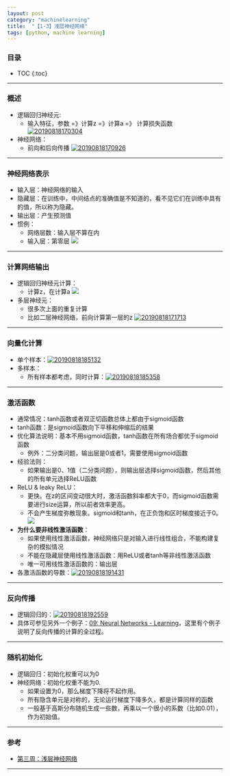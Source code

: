 ```yaml
---
layout: post
category: "machinelearning"
title:  "【1-3】浅层神经网络"
tags: [python, machine learning]
---
```


<script type="text/javascript" async
  src="https://cdn.mathjax.org/mathjax/latest/MathJax.js?config=TeX-MML-AM_CHTML">
</script>

### 目录

- TOC
{:toc}

---

### 概述

* 逻辑回归神经元:
	* 输入特征，参数 =》计算z =》计算a =》 计算损失函数 [![20190818170304](https://raw.githubusercontent.com/Tsinghua-gongjing/blog_codes/master/images/20190818170304.png)](https://raw.githubusercontent.com/Tsinghua-gongjing/blog_codes/master/images/20190818170304.png)
* 神经网络：
	* 前向和后向传播 [![20190818170926](https://raw.githubusercontent.com/Tsinghua-gongjing/blog_codes/master/images/20190818170926.png)](https://raw.githubusercontent.com/Tsinghua-gongjing/blog_codes/master/images/20190818170926.png)

---

### 神经网络表示

* 输入层：神经网络的输入
* 隐藏层：在训练中，中间结点的准确值是不知道的，看不见它们在训练中具有的值，所以称为隐藏。
* 输出层：产生预测值
* 惯例：
	* 网络层数：输入层不算在内
	* 输入层：第零层 ![](http://www.ai-start.com/dl2017/images/L1_week3_4.png)

---

### 计算网络输出

* 逻辑回归神经元计算：
	* 计算z，在计算a ![](http://www.ai-start.com/dl2017/images/L1_week3_6.png)
* 多层神经元：
	* 很多次上面的重复计算 
	* 比如二层神经网络，前向计算第一层的z [![20190818171713](https://raw.githubusercontent.com/Tsinghua-gongjing/blog_codes/master/images/20190818171713.png)](https://raw.githubusercontent.com/Tsinghua-gongjing/blog_codes/master/images/20190818171713.png)

---

### 向量化计算

* 单个样本：[![20190818185132](https://raw.githubusercontent.com/Tsinghua-gongjing/blog_codes/master/images/20190818185132.png)](https://raw.githubusercontent.com/Tsinghua-gongjing/blog_codes/master/images/20190818185132.png)
* 多样本：
	* 所有样本都考虑，同时计算：[![20190818185358](https://raw.githubusercontent.com/Tsinghua-gongjing/blog_codes/master/images/20190818185358.png)](https://raw.githubusercontent.com/Tsinghua-gongjing/blog_codes/master/images/20190818185358.png)

---

### 激活函数

* 通常情况：tanh函数或者双正切函数总体上都由于sigmoid函数
* tanh函数：是sigmoid函数向下平移和伸缩后的结果
* 优化算法说明：基本不用sigmoid函数，tanh函数在所有场合都优于sigmoid函数
	* 例外：二分类问题，输出层是0或者1，需要使用sigmoid函数
* 经验法则：
	* 如果输出是0、1值（二分类问题），则输出层选择sigmoid函数，然后其他的所有单元选择ReLU函数
* ReLU & leaky ReLU：
	* 更快。在z的区间变动很大时，激活函数斜率都大于0，而sigmoid函数需要进行size运算，所以前者效率更高。
	* 不会产生梯度弥散现象。sigmoid和tanh，在正负饱和区时梯度接近于0。![](http://www.ai-start.com/dl2017/images/L1_week3_9.jpg)
* **为什么要非线性激活函数**：
	* 如果使用线性激活函数，神经网络只是对输入进行线性组合，不能构建复杂的模拟情况
	* 不能在隐藏层使用线性激活函数：用ReLU或者tanh等非线性激活函数
	* 唯一可用线性激活函数的：输出层
* 各激活函数的导数：[![20190818191431](https://raw.githubusercontent.com/Tsinghua-gongjing/blog_codes/master/images/20190818191431.png)](https://raw.githubusercontent.com/Tsinghua-gongjing/blog_codes/master/images/20190818191431.png)

---

### 反向传播

* 逻辑回归的：[![20190818192559](https://raw.githubusercontent.com/Tsinghua-gongjing/blog_codes/master/images/20190818192559.png)](https://raw.githubusercontent.com/Tsinghua-gongjing/blog_codes/master/images/20190818192559.png)
* 具体可参见另外一个例子：[09: Neural Networks - Learning](https://tsinghua-gongjing.github.io/posts/CS229-09-neural-network-learning.html)，这里有个例子说明了反向传播的计算的全过程。

---

### 随机初始化

* 逻辑回归：初始化权重可以为0
* 神经网络：初始化权重不能为0.
	* 如果设置为0，那么梯度下降将不起作用。
	* 所有隐含单元是对称的，无论运行梯度下降多久，都是计算同样的函数
	* 一般基于高斯分布随机生成一些数，再乘以一个很小的系数（比如0.01），作为初始值。

---

### 参考

* [第三周：浅层神经网络](http://www.ai-start.com/dl2017/html/lesson1-week3.html)

---





